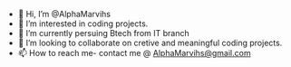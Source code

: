- 👋 Hi, I’m @AlphaMarvihs
- 👀 I’m interested in coding projects.
- 🌱 I’m currently persuing Btech from IT branch 
- 💞️ I’m looking to collaborate on cretive and meaningful coding projects.
- 📫 How to reach me- contact me @ AlphaMarvihs@gmail.com

<!---
AlphaMarvihs/AlphaMarvihs is a ✨ special ✨ repository because its `README.md` (this file) appears on your GitHub profile.
You can click the Preview link to take a look at your changes.
--->

